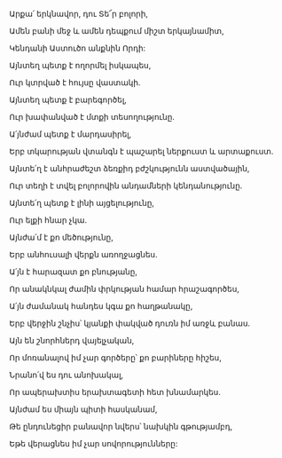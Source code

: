 Արքա՛ երկնավոր, դու Տե՜ր բոլորի,


Ամեն բանի մեջ և ամեն դեպքում միշտ երկայնամիտ,


Կենդանի Աստուծո անքնին Որդի:


Այնտեղ պետք է ողորմել իսկապես,


Ուր կտրված է հույսը վաստակի.


Այնտեղ պետք է բարեգործել,


Ուր խափանված է մտքի տեսողությունը.


Ա՛յնժամ պետք է մարդասիրել,


Երբ տկարության վտանգն է պաշարել ներքուստ և արտաքուստ.


Այնտե՛ղ է անհրաժեշտ ձեռքիդ բժշկությունն աստվածային,


Ուր տեղի է տվել բոլորովին անդամների կենդանությունը.


Այնտե՛ղ պետք է լինի այցելությունը,


Ուր ելքի հնար չկա.


Այնժա՛մ է քո մեծությունը,


Երբ անհուսալի վերքն առողջացնես.


Ա՛յն է հարազատ քո բնությանը,


Որ անակնկալ ժամին փրկության համար հրաշագործես,


Ա՛յն ժամանակ հանդես կգա քո հաղթանակը,


Երբ վերջին շնչիս՝ կյանքի փակված դուռն իմ առջև բանաս.


Այն են շնորհներդ վայելչական,


Որ մոռանալով իմ չար գործերը՝ քո բարիները հիշես,


Նրանո՛վ ես դու անոխակալ,


Որ ապերախտիս երախտագետի հետ խնամարկես.


Այնժամ ես միայն պիտի հասկանամ,


Թե ընդունեցիր բանավոր նվերս՝ նախկին գթությամբդ,


Եթե վերացնես իմ չար սովորությունները: